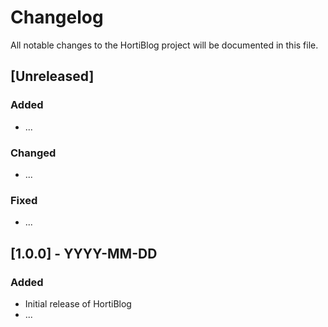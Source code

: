 # Changelog

All notable changes to the HortiBlog project will be documented in this file.

## [Unreleased]

### Added

- ...

### Changed

- ...

### Fixed

- ...

## [1.0.0] - YYYY-MM-DD

### Added

- Initial release of HortiBlog
- ...
